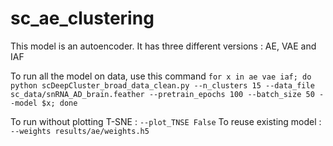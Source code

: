 # sc_ae_clustering
This model is an autoencoder. It has three different versions : AE, VAE and IAF

To run all the model on data, use this command
```for x in ae vae iaf; do python scDeepCluster_broad_data_clean.py --n_clusters 15 --data_file sc_data/snRNA_AD_brain.feather --pretrain_epochs 100 --batch_size 50 --model $x; done```

To run without plotting T-SNE : `--plot_TNSE False`
To reuse existing model : `--weights results/ae/weights.h5`